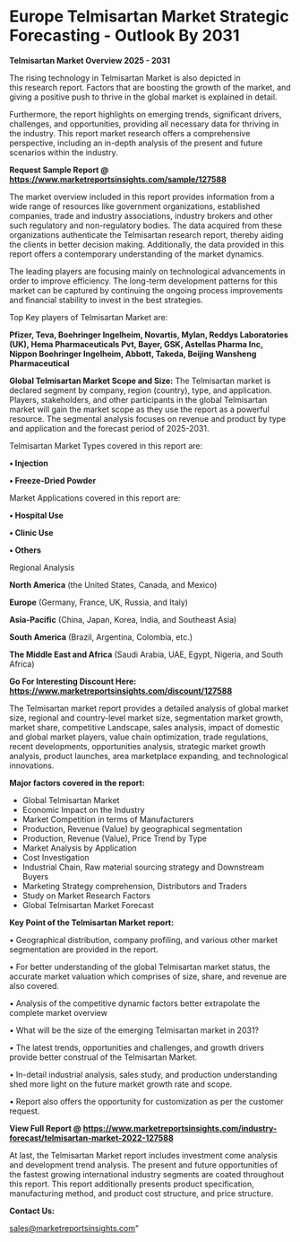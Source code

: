  # Europe Telmisartan Market Strategic Forecasting - Outlook By 2031

<Strong> Telmisartan Market Overview 2025 - 2031</strong>

The rising technology in Telmisartan Market is also depicted in this research report. Factors that are boosting the growth of the market, and giving a positive push to thrive in the global market is explained in detail.

Furthermore, the report highlights on emerging trends, significant drivers, challenges, and opportunities, providing all necessary data for thriving in the industry. This report market research offers a comprehensive perspective, including an in-depth analysis of the present and future scenarios within the industry.

<strong>Request Sample Report @ <a href=https://www.marketreportsinsights.com/sample/127588>https://www.marketreportsinsights.com/sample/127588</a></strong>

The market overview included in this report provides information from a wide range of resources like government organizations, established companies, trade and industry associations, industry brokers and other such regulatory and non-regulatory bodies. The data acquired from these organizations authenticate the Telmisartan research report, thereby aiding the clients in better decision making. Additionally, the data provided in this report offers a contemporary understanding of the market dynamics.

The leading players are focusing mainly on technological advancements in order to improve efficiency. The long-term development patterns for this market can be captured by continuing the ongoing process improvements and financial stability to invest in the best strategies.

Top Key players of Telmisartan Market are:

<strong>Pfizer, Teva, Boehringer Ingelheim, Novartis, Mylan, Reddys Laboratories (UK), Hema Pharmaceuticals Pvt, Bayer, GSK, Astellas Pharma Inc, Nippon Boehringer Ingelheim, Abbott, Takeda, Beijing Wansheng Pharmaceutical</strong>

<strong><b>Global Telmisartan Market Scope and Size:</b></strong>
The Telmisartan market is declared segment by company, region (country), type, and application. Players, stakeholders, and other participants in the global Telmisartan market will gain the market scope as they use the report as a powerful resource. The segmental analysis focuses on revenue and product by type and application and the forecast period of 2025-2031.

Telmisartan Market Types covered in this report are:

<strong>• Injection

• Freeze-Dried Powder</strong>

Market Applications covered in this report are:

<strong>• Hospital Use

• Clinic Use

• Others</strong> 

Regional Analysis

<strong>North America</strong> (the United States, Canada, and Mexico)

<strong>Europe</strong> (Germany, France, UK, Russia, and Italy)

<strong>Asia-Pacific</strong> (China, Japan, Korea, India, and Southeast Asia)

<strong>South America</strong> (Brazil, Argentina, Colombia, etc.)

<strong>The Middle East and Africa</strong> (Saudi Arabia, UAE, Egypt, Nigeria, and South Africa)

<strong>Go For Interesting Discount Here: <a href=https://www.marketreportsinsights.com/discount/127588>https://www.marketreportsinsights.com/discount/127588</a></strong>

The Telmisartan market report provides a detailed analysis of global market size, regional and country-level market size, segmentation market growth, market share, competitive Landscape, sales analysis, impact of domestic and global market players, value chain optimization, trade regulations, recent developments, opportunities analysis, strategic market growth analysis, product launches, area marketplace expanding, and technological innovations.

<strong><b>Major factors covered in the report:</b></strong>
<ul>
  <li>Global Telmisartan Market </li>
  <li>Economic Impact on the Industry</li>
  <li>Market Competition in terms of Manufacturers</li>
  <li>Production, Revenue (Value) by geographical segmentation</li>
  <li>Production, Revenue (Value), Price Trend by Type</li>
  <li>Market Analysis by Application</li>
  <li>Cost Investigation</li>
  <li>Industrial Chain, Raw material sourcing strategy and Downstream Buyers</li>
  <li>Marketing Strategy comprehension, Distributors and Traders</li>
  <li>Study on Market Research Factors</li>
  <li>Global Telmisartan Market Forecast</li>
</ul>

<strong><b>Key Point of the Telmisartan Market report:</b></strong>

• Geographical distribution, company profiling, and various other market segmentation are provided in the report.

• For better understanding of the global Telmisartan market status, the accurate market valuation which comprises of size, share, and revenue are also covered.

• Analysis of the competitive dynamic factors better extrapolate the complete market overview

• What will be the size of the emerging Telmisartan market in 2031?

• The latest trends, opportunities and challenges, and growth drivers provide better construal of the Telmisartan Market.

• In-detail industrial analysis, sales study, and production understanding shed more light on the future market growth rate and scope.

• Report also offers the opportunity for customization as per the customer request.

<strong><b>View Full Report @ <a href=https://www.marketreportsinsights.com/industry-forecast/telmisartan-market-2022-127588>https://www.marketreportsinsights.com/industry-forecast/telmisartan-market-2022-127588</a></b></strong>


At last, the Telmisartan Market report includes investment come analysis and development trend analysis. The present and future opportunities of the fastest growing international industry segments are coated throughout this report. This report additionally presents product specification, manufacturing method, and product cost structure, and price structure.

<strong>Contact Us:</strong>

sales@marketreportsinsights.com"
